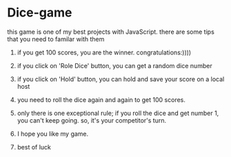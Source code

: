 # Dice-game

this game is one of my best projects with JavaScript.
there are some tips that you need to familar with them

1. if you get 100 scores, you are the winner. congratulations:))))
2. if you click on 'Role Dice' button, you can get a random dice number
3. if you click on 'Hold' button, you can hold and save your score on a local host
4. you need to roll the dice again and again to get 100 scores.
5. only there is one exceptional rule; if you roll the dice and get number 1, you can't keep going. so, it's your competitor's turn.

6. I hope you like my game.

7. best of luck 
